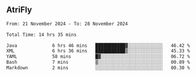 ## AtriFly

<!--START_SECTION:waka-->

```txt
From: 21 November 2024 - To: 28 November 2024

Total Time: 14 hrs 35 mins

Java             6 hrs 46 mins   ███████████▓░░░░░░░░░░░░░   46.42 %
XML              6 hrs 36 mins   ███████████▒░░░░░░░░░░░░░   45.33 %
YAML             58 mins         █▓░░░░░░░░░░░░░░░░░░░░░░░   06.72 %
Bash             7 mins          ▒░░░░░░░░░░░░░░░░░░░░░░░░   00.89 %
Markdown         2 mins          ░░░░░░░░░░░░░░░░░░░░░░░░░   00.30 %
```

<!--END_SECTION:waka-->

